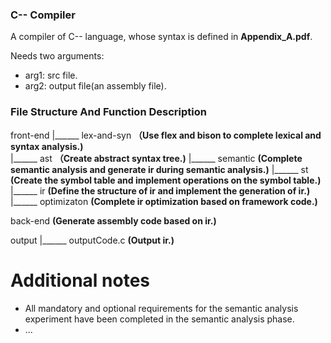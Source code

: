 ### C-- Compiler

A compiler of C-- language, whose syntax is defined in **Appendix_A.pdf**.

Needs two arguments: 

+ arg1: src file.
+ arg2: output file(an assembly file).



### File Structure And Function Description

front-end 
	|\_\_\_\_\_\_ lex-and-syn **（Use flex and bison to complete lexical and syntax analysis.)**  
	|\_\_\_\_\_\_ ast **（Create abstract syntax tree.)**
	|\_\_\_\_\_\_ semantic **(Complete semantic analysis and generate ir during semantic analysis.)**
	|\_\_\_\_\_\_ st **(Create the symbol table and implement operations on the symbol table.)**
	|\_\_\_\_\_\_ ir **(Define the structure of ir and implement the generation of ir.)**
	|\_\_\_\_\_\_ optimizaton **(Complete ir optimization based on framework code.)**

back-end **(Generate assembly code based on ir.)**

output
	|\_\_\_\_\_\_ outputCode.c **(Output ir.)**



# Additional notes

+ All mandatory and optional requirements for the semantic analysis experiment have been completed in the semantic analysis phase.
+ ...
